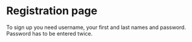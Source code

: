 # Registration page
To sign up you need username, your first and last names and password. Password has to be entered twice.